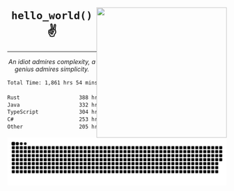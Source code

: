 <div text-align="center">
    <img src="https://i.imgur.com/h1q15Kt.gife" align="right" width="299" height="299">
    <h1 align="center"><code>hello_world()</code> ✌️</h1>
    <hr>
    <p align="center"><i>An idiot admires complexity, a genius admires simplicity.</i></p>
</div>

<!--START_SECTION:waka-->

```txt
Total Time: 1,861 hrs 54 mins

Rust                   388 hrs 29 mins ████▓░░░░░░░░░░░░░░░░░░░░   18.79 %
Java                   332 hrs 27 mins ████░░░░░░░░░░░░░░░░░░░░░   16.08 %
TypeScript             304 hrs 12 mins ███▓░░░░░░░░░░░░░░░░░░░░░   14.71 %
C#                     253 hrs 12 mins ███░░░░░░░░░░░░░░░░░░░░░░   12.25 %
Other                  205 hrs 29 mins ██▒░░░░░░░░░░░░░░░░░░░░░░   09.94 %
```

<!--END_SECTION:waka-->

<picture>
  <source media="(prefers-color-scheme: dark)" srcset="https://raw.githubusercontent.com/Somfic/Somfic/main/github-contribution-grid-snake-dark.svg">
  <source media="(prefers-color-scheme: light)" srcset="https://raw.githubusercontent.com/Somfic/Somfic/main/github-contribution-grid-snake.svg">
  <img alt="github contribution grid snake animation" src="https://raw.githubusercontent.com/Somfic/Somfic/main/github-contribution-grid-snake.svg">
</picture>
